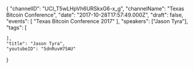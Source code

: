{
    "channelID": "UCI_T5wLHpVh6URSkxG6-x_g",
    "channelName": "Texas Bitcoin Conference",
    "date": "2017-10-28T17:57:49.000Z",
    "draft": false,
    "events": [
        "Texas Bitcoin Conference 2017"
    ],
    "speakers": ["Jason Tyra"],
    "tags": [

    ],
    "title": "Jason Tyra",
    "youtubeID": "5dnRuvH75AU"
}
